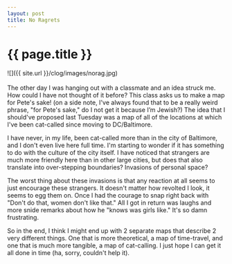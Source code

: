 ```yaml
---
layout: post
title: No Ragrets
---
```


{{ page.title }}
================

<p class="meta">

![]({{ site.url }}/clog/images/norag.jpg)
<br>
<br>
The other day I was hanging out with a classmate and an idea struck me. How could I have not thought of it before? This class asks us to make a map for Pete's sake! (on a side note, I've always found that to be a really weird phrase, "for Pete's sake," do I not get it because I’m Jewish?) The idea that I should've proposed last Tuesday was a map of all of the locations at which I've been cat-called since moving to DC/Baltimore. 

I have never, in my life, been cat-called more than in the city of Baltimore, and I don't even live here full time. I'm starting to wonder if it has something to do with the culture of the city itself. I have noticed that strangers are much more friendly here than in other large cities, but does that also translate into over-stepping boundaries? Invasions of personal space? 

The worst thing about these invasions is that any reaction at all seems to just encourage these strangers. It doesn't matter how revolted I look, it seems to egg them on. Once I had the courage to snap right back with "Don't do that, women don't like that." All I got in return was laughs and more snide remarks about how he "knows was girls like."  It's so damn frustrating. 

So in the end, I think I might end up with 2 separate maps that describe 2 very different things. One that is more theoretical, a map of time-travel, and one that is much more tangible, a map of cat-calling. I just hope I can get it all done in time (ha, sorry, couldn't help it).
